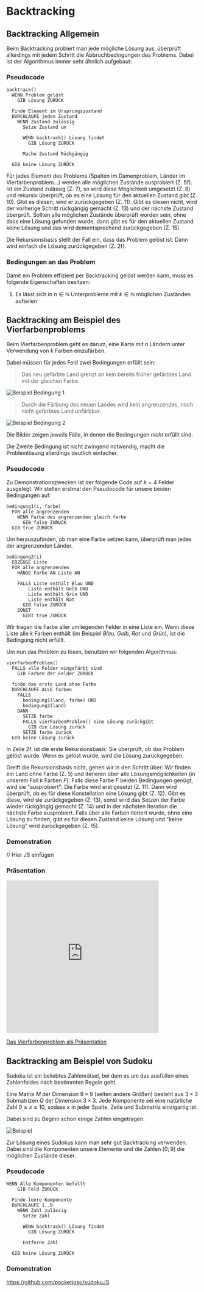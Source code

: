 # Backtracking

## Backtracking Allgemein

Beim Backtracking probiert man jede mögliche Lösung aus, überprüft allerdings mit jedem Schritt die Abbruchbedingungen des Problems.
Dabei ist der Algorithmus immer sehr ähnlich aufgebaut:

### Pseudocode
```pseudo
backtrack()
  WENN Problem gelöst
    GIB Lösung ZURÜCK
  
  Finde Element im Ursprungszustand
  DURCHLAUFE jeden Zustand
    WENN Zustand zulässig
      Setze Zustand um

      WENN backtrack() Lösung findet
        GIB Lösung ZURÜCK
      
      Mache Zustand Rückgängig
  
  GIB keine Lösung ZURÜCK
```

Für jedes Element des Problems (Spalten im Damenproblem, Länder im Vierfarbenproblem...) werden alle möglichen Zustände ausprobiert (Z. 5f).
Ist ein Zustand zulässig (Z. 7), so wird diese Möglichkeit umgesetzt (Z. 8) und rekursiv überprüft, ob es eine Lösung für den aktuellen Zustand gibt (Z. 10).
Gibt es diesen, wird er zurückgegeben (Z. 11).
Gibt es diesen nicht, wird der vorherige Schritt rückgängig gemacht (Z. 13) und der nächste Zustand überprüft.
Sollten alle möglichen Zustände überprüft worden sein, ohne dass eine Lösung gefunden wurde, dann gibt es für den aktuellen Zustand keine Lösung und das wird dementsprechend zurückgegeben (Z. 15).

Die Rekursionsbasis stellt der Fall ein, dass das Problem gelöst ist: Dann wird einfach die Lösung zurückgegeben (Z. 2f).

### Bedingungen an das Problem
Damit ein Problem effizient per Backtracking gelöst werden kann, muss es folgende Eigenschaften besitzen:

1. Es lässt sich in $n \in \mathbb{N}$ Unterprobleme mit $k \in \mathbb{N}$ möglichen Zuständen aufteilen

## Backtracking am Beispiel des Vierfarbenproblems
Beim Vierfarbenproblem geht es darum, eine Karte mit $n$ Ländern unter Verwendung von $k$ Farben einzufärben.

Dabei müssen für jedes Feld zwei Bedingungen erfüllt sein:

> Das neu gefärbte Land grenzt an kein bereits früher gefärbtes Land mit der gleichen Farbe.

![Beispiel Bedingung 1](https://firebasestorage.googleapis.com/v0/b/simonknott-de.appspot.com/o/VierfarbenproblemBedingung1.png?alt=media&token=65b7cf55-aecb-4c9c-94ea-33abddd4ccfc)

> Durch die Färbung des neuen Landes wird kein angrenzendes, noch nicht gefärbtes Land unfärbbar.

![Beispiel Bedingung 2](https://firebasestorage.googleapis.com/v0/b/simonknott-de.appspot.com/o/VierfarbenproblemBedingung2.png?alt=media&token=3fe50585-8e9d-4de6-ac29-6d9cd872cddb)

Die Bilder zeigen jeweils Fälle, in denen die Bedingungen *nicht* erfüllt sind.

Die Zweite Bedingung ist nicht zwingend notwendig, macht die Problemlösung allerdings deutlich einfacher.

### Pseudocode
Zu Demonstrationszwecken ist der folgende Code auf $k = 4$ Felder ausgelegt.
Wir stellen erstmal den Pseudocode für unsere beiden Bedingungen auf:

```pseudo
bedingung1(i, farbe)
  FÜR alle angrenzenden
    WENN Farbe des angrenzenden gleich farbe
      GIB false ZURÜCK
  GIB true ZURÜCK
```
Um herauszufinden, ob man eine Farbe setzen kann, überprüft man jedes der angrenzenden Länder.

```pseudo
bedingung2(i)
  ERZEUGE Liste
  FÜR alle angrenzenden
    HÄNGE Farbe AN Liste AN
  
    FALLS Liste enthält Blau UND
        Liste enthält Gelb UND
        Liste enthält Grün UND
        Liste enthält Rot
      GIB false ZURÜCK
    SONST
      GIBT true ZURÜCK
```
Wir tragen die Farbe aller umliegenden Felder in eine Liste ein.
Wenn diese Liste alle $k$ Farben enthält (im Beispiel *Blau*, *Gelb*, *Rot* und *Grün*), ist die Bedingung nicht erfüllt.

Um nun das Problem zu lösen, benutzen wir folgenden Algorithmus:
```pseudo
vierFarbenProblem()
  FALLS alle Felder eingefärbt sind
    GIB Farben der Felder ZURÜCK

  finde das erste Land ohne Farbe
  DURCHLAUFE ALLE farben
    FALLS
      bedingung1(land, farbe) UND
      bedingung2(land)
    DANN
      SETZE farbe
      FALLS vierFarbenProblem() eine Lösung zurückgibt
        GIB die Lösung zurück
      SETZE farbe zurück
  GIB keine Lösung zurück
```
In Zeile 2f. ist die erste Rekursionsbasis: Sie überprüft, ob das Problem gelöst wurde.
Wenn es gelöst wurde, wird die Lösung zurückgegeben.

Greift die Rekursionsbasis nicht, gehen wir in den Schritt über:
Wir finden ein Land ohne Farbe (Z. 5) und iterieren über alle Lösungsmöglichkeiten (in unserem Fall $k$ Farben $F$).
Falls diese Farbe $F$ beiden Bedingungen genügt, wird sie "ausprobiert":
Die Farbe wird erst gesetzt (Z. 11).
Dann wird überprüft, ob es für diese Konstellation eine Lösung gibt (Z. 12).
Gibt es diese, wird sie zurückgegeben (Z. 13), sonst wird das Setzen der Farbe wieder rückgängig gemacht (Z. 14) und in der nächsten Iteration die nächste Farbe ausprobiert.
Falls über alle Farben iteriert wurde, ohne eine Lösung zu finden, gibt es für diesen Zustand keine Lösung und "keine Lösung" wird zurückgegeben (Z. 15).

### Demonstration
// Hier JS einfügen

### Präsentation
<iframe src="https://simonknott.de/slides/vierfarbenproblem" width="400" height="400" frameborder="0"></iframe>

[Das Vierfarbenproblem als Präsentation](https://simonknott.de/slides/vierfarbenproblem)

## Backtracking am Beispiel von Sudoku
Sudoku ist ein beliebtes Zahlenrätsel, bei dem es um das ausfüllen eines Zahlenfeldes nach bestimmten Regeln geht.

Eine Matrix $M$ der Dimension $9 \times 9$ (selten andere Größen) besteht aus $3 \times 3$ Submatrizen $Q$ der Dimension $3 \times 3$.
Jede Komponente sei eine natürliche Zahl $0 \geq x \geq 10$, sodass $x$ in jeder Spalte, Zeile und Submatriz einzigartig ist.

Dabei sind zu Beginn schon einige Zahlen eingetragen.

![Beispiel](http://www.texample.net/media/tikz/examples/PNG/sudoku.png)

Zur Lösung eines Sudokus kann man sehr gut Backtracking verwenden.
Dabei sind die Komponenten unsere Elemente und die Zahlen $[0; 9]$ die möglichen Zustände dieser.

### Pseudocode
```pseudo
WENN Alle Komponenten befüllt
    GIB Feld ZURÜCK
  
  Finde leere Komponente
  DURCHLAUFE 1..9
    WENN Zahl zulässig
      Setze Zahl

      WENN backtrack() Lösung findet
        GIB Lösung ZURÜCK
      
      Entferne Zahl
  
  GIB keine Lösung ZURÜCK
```
### Demonstration
https://github.com/pocketjoso/sudokuJS

